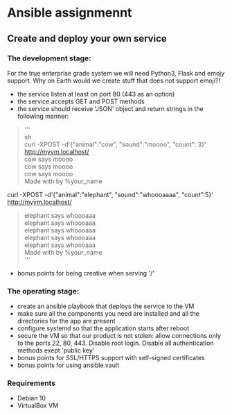 # Ansible assignmennt
## Create and deploy your own service
### The development stage:
For the true enterprise grade system we will need Python3, Flask and emojy support.
Why on Earth would we create stuff that does not support emoji?!

* the service listen at least on port 80 (443 as an option)
* the service accepts GET and POST methods
* the service should receive 'JSON' object and return strings in the following manner:

>'''  
>sh  
>curl -XPOST -d'{"animal":"cow", "sound":"moooo", "count": 3}' http://myvm.localhost/  
 > cow says moooo  
 > cow says moooo  
 > cow says moooo  
 >  Made with     by %your_name  

curl -XPOST -d'{"animal":"elephant", "sound":"whoooaaaa", "count":5}' http://myvm.localhost/  
 > elephant says whoooaaa  
 > elephant says whoooaaa  
 > elephant says whoooaaa  
 > elephant says whoooaaa  
 > elephant says whoooaaa  
 >  Made with     by %your_name  
>'''
* bonus points for being creative when serving '/'


### The operating stage:
* create an ansible playbook that deploys the service to the VM
* make sure all the components you need are installed and all the directories for the app are present
* configure systemd so that the application starts after reboot
* secure the VM so that our product is not stolen: allow connections only to the ports 22, 80, 443. Disable root login. Disable all authentication methods exept 'public key'
* bonus points for SSL/HTTPS support with self-signed certificates
* bonus points for using ansible vault


### Requirements
* Debian 10
* VirtualBox VM
